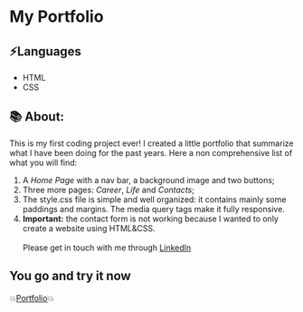 #  My Portfolio


## ⚡Languages
* HTML
* CSS


## 📚 About:
This is my first coding project ever! 
I created a little portfolio that summarize what I have been doing for the past years. 
Here a non comprehensive list of what you will find:
<ol> 
<li>A <i>Home Page</i> with a nav bar, a background image and two buttons;</li>
<li>Three more pages: <i>Career</i>, <i>Life</i> and <i>Contacts</i>;</li>
<li>The style.css file is simple and well organized: it contains mainly some paddings and margins. The media query tags make it fully responsive.</li>
<li><b>Important:</b> the contact form is not working because I wanted to only create a website using HTML&CSS.</li> <br>
Please get in touch with me through <a href="https://www.linkedin.com/in/anna-ferrari-83b7211ba/">LinkedIn</a>

</ol>


## You go and try it now
💥<a href="https://annaferrari8.github.io/HTML_CSS_portfolio/index.html">Portfolio</a>💥








 
 
